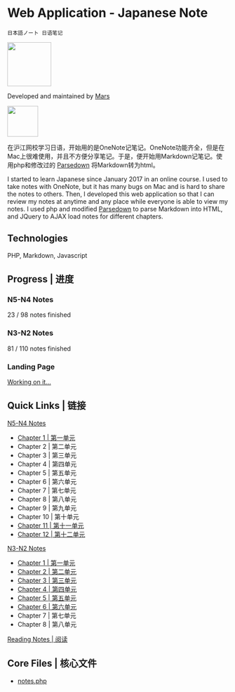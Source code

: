 # Web Application - Japanese Note
    日本語ノート 日语笔记

<img src="http://marstanjx.com/img/in-progress.svg" width="100">

Developed and maintained by [Mars](http://marstanjx.com)

<img src="http://marstanjx.com/img/logo/logo.svg" width="70">

在沪江网校学习日语，开始用的是OneNote记笔记。OneNote功能齐全，但是在Mac上很难使用，并且不方便分享笔记。于是，便开始用Markdown记笔记。使用php和修改过的 [Parsedown](http://parsedown.org) 将Markdown转为html。

I started to learn Japanese since January 2017 in an online course. I used to take notes with OneNote, but it has many bugs on Mac and is hard to share the notes to others. Then, I developed this web application so that I can review my notes at anytime and any place while everyone is able to view my notes. I used php and modified [Parsedown](http://parsedown.org) to parse Markdown into HTML, and JQuery to AJAX load notes for different chapters.

## Technologies
PHP, Markdown, Javascript

## Progress | 进度
### N5-N4 Notes
23 / 98 notes finished

### N3-N2 Notes
81 / 110 notes finished

### Landing Page
[Working on it...](http://notes.marstanjx.com/landing.html)

## Quick Links | 链接
[N5-N4 Notes](http://notes.marstanjx.com/n5/)
- [Chapter 1 | 第一单元](http://notes.marstanjx.com/n5/chapter/1)
- Chapter 2 | 第二单元
- Chapter 3 | 第三单元
- Chapter 4 | 第四单元
- Chapter 5 | 第五单元
- Chapter 6 | 第六单元
- Chapter 7 | 第七单元
- Chapter 8 | 第八单元
- Chapter 9 | 第九单元
- Chapter 10 | 第十单元
- [Chapter 11 | 第十一单元](http://notes.marstanjx.com/n5/chapter/11)
- [Chapter 12 | 第十二单元](http://notes.marstanjx.com/n5/chapter/12)


[N3-N2 Notes](http://notes.marstanjx.com/n3/)
- [Chapter 1 | 第一单元](http://notes.marstanjx.com/n3/chapter/1)
- [Chapter 2 | 第二单元](http://notes.marstanjx.com/n3/chapter/2)
- [Chapter 3 | 第三单元](http://notes.marstanjx.com/n3/chapter/3)
- [Chapter 4 | 第四单元](http://notes.marstanjx.com/n3/chapter/4)
- [Chapter 5 | 第五单元](http://notes.marstanjx.com/n3/chapter/5)
- [Chapter 6 | 第六单元](http://notes.marstanjx.com/n3/chapter/6)
- Chapter 7 | 第七单元
- Chapter 8 | 第八单元

[Reading Notes | 阅读](http://notes.marstanjx.com/reading/)

## Core Files | 核心文件
- [notes.php](https://github.com/TANJX/WebApp-JapaneseNote/blob/master/notes.php)
